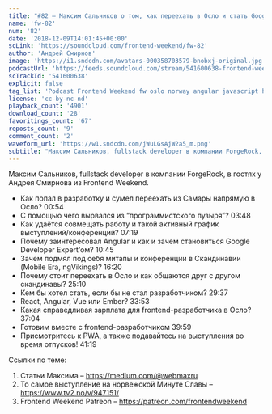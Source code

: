 ```yaml
---
title: "#82 – Максим Сальников о том, как переехать в Осло и стать Google Developer Expert'ом"
name: 'fw-82'
num: '82'
date: '2018-12-09T14:01:45+00:00'
scLink: 'https://soundcloud.com/frontend-weekend/fw-82'
author: 'Андрей Смирнов'
image: 'https://i1.sndcdn.com/avatars-000358703579-bnobxj-original.jpg'
podcastUrl: 'https://feeds.soundcloud.com/stream/541600638-frontend-weekend-fw-82.m4a'
scTrackId: '541600638'
explicit: false
tag_list: 'Podcast Frontend Weekend fw oslo norway angular javascript holyjs'
license: 'cc-by-nc-nd'
playback_count: '4901'
download_count: '28'
favoritings_count: '67'
reposts_count: '9'
comment_count: '2'
waveform_url: 'https://w1.sndcdn.com/jWuLGsAjW2a5_m.png'
subtitle: "Максим Сальников, fullstack developer в компании ForgeRock, в гостях у Андрея Смирнова из Frontend Weekend. "
---
```

Максим Сальников, fullstack developer в компании ForgeRock, в гостях у Андрея Смирнова из Frontend Weekend. 

- Как попал в разработку и сумел переехать из Самары напрямую в Осло? <timecode sec="54">00:54</timecode>
- С помощью чего вырвался из “программистского пузыря”? <timecode sec="228">03:48</timecode>
- Как удаётся совмещать работу и такой активный график выступлений/конференций? <timecode sec="439">07:19</timecode>
- Почему заинтересовал Angular и как и зачем становиться Google Developer Expert’ом? <timecode sec="645">10:45</timecode>
- Зачем подмял под себя митапы и конференции в Скандинавии (Mobile Era, ngVikings)? <timecode sec="980">16:20</timecode>
- Почему стоит переехать в Осло и как общаются друг с другом скандинавы? <timecode sec="1510">25:10</timecode>
- Кем бы хотел стать, если бы не стал разработчиком? <timecode sec="1777">29:37</timecode>
- React, Angular, Vue или Ember? <timecode sec="2033">33:53</timecode>
- Какая справедливая зарплата для frontend-разработчика в Осло? <timecode sec="2224">37:04</timecode>
- Готовим вместе с frontend-разработчиком <timecode sec="2399">39:59</timecode>
- Присмотритесь к PWA, а также подавайтесь на выступления во время отпусков! <timecode sec="2479">41:19</timecode>

Ссылки по теме:
1) Статьи Максима – https://medium.com/@webmaxru
2) То самое выступление на норвежской Минуте Славы – https://www.tv2.no/v/947151/
3) Frontend Weekend Patreon – https://patreon.com/frontendweekend